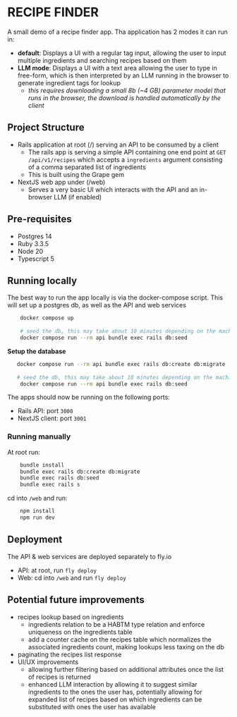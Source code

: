# RECIPE FINDER

A small demo of a recipe finder app. Tha application has 2 modes it can run in:
- **default**: Displays a UI with a regular tag input, allowing the user to input multiple ingredients and searching recipes based on them
- **LLM mode**: Displays a UI with a text area allowing the user to type in free-form, which is then interpreted by an LLM running in the browser to generate ingredient tags for lookup
  - _this requires downloading a small 8b (~4 GB) parameter model that runs in the browser, the download is handled automatically by the client_ 

## Project Structure

- Rails application at root (/) serving an API to be consumed by a client
  - The rails app is serving a simple API containing one end point at `GET /api/v1/recipes` which accepts a `ingredients` argument consisting of a comma separated list of ingredients
  - This is built using the Grape gem
- NextJS web app under (/web)
  - Serves a very basic UI which interacts with the API and an in-browser LLM (if enabled)

## Pre-requisites
  
- Postgres 14
- Ruby 3.3.5
- Node 20
- Typescript 5

## Running locally

The best way to run the app locally is via the docker-compose script. This will set up a postgres db, as well as the API and web services
                                                                     
```bash
    docker compose up
    
    # seed the db, this may take about 10 minutes depending on the machine
    docker compose run --rm api bundle exec rails db:seed
```

**Setup the database**

```bash
   docker compose run --rm api bundle exec rails db:create db:migrate
   
   # seed the db, this may take about 10 minutes depending on the machine
    docker compose run --rm api bundle exec rails db:seed 
```

The apps should now be running on the following ports:
- Rails API: port `3000`
- NextJS client: port `3001`

### Running manually
                  
At root run:

```bash
    bundle install
    bundle exec rails db:create db:migrate
    bundle exec rails db:seed
    bundle exec rails s
```

cd into `/web` and run:

```bash
    npm install
    npm run dev
```

## Deployment

The API & web services are deployed separately to fly.io

- API: at root, run `fly deploy`
- Web: cd into `/web` and run `fly deploy`


## Potential future improvements

- recipes lookup based on ingredients
  - ingredients relation to be a HABTM type relation and enforce uniqueness on the ingredients table
  - add a counter cache on the recipes table which normalizes the associated ingredients count, making lookups less taxing on the db
- paginating the recipes list response
- UI/UX improvements
  - allowing further filtering based on additional attributes once the list of recipes is returned
  - enhanced LLM interaction by allowing it to suggest similar ingredients to the ones the user has, potentially allowing for expanded list of recipes based on which ingredients can be substituted with ones the user has available 

